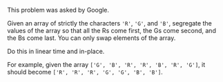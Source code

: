 This problem was asked by Google.

Given an array of strictly the characters `'R'`, `'G'`, and `'B'`, segregate
the values of the array so that all the Rs come first, the Gs come second, and
the Bs come last. You can only swap elements of the array.

Do this in linear time and in-place.

For example, given the array `['G', 'B', 'R', 'R', 'B', 'R', 'G']`, it should
become `['R', 'R', 'R', 'G', 'G', 'B', 'B']`.
